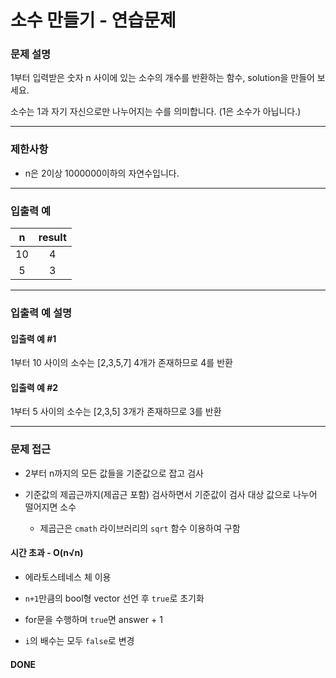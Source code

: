 # 소수 만들기 - 연습문제

### 문제 설명

1부터 입력받은 숫자 n 사이에 있는 소수의 개수를 반환하는 함수, solution을 만들어 보세요.

소수는 1과 자기 자신으로만 나누어지는 수를 의미합니다.
(1은 소수가 아닙니다.)

---

### 제한사항

  - n은 2이상 1000000이하의 자연수입니다.

---

### 입출력 예

|   n   | result |
| :---: | :----: |
|  10   |   4    |
|   5   |   3    |

---

### 입출력 예 설명

#### 입출력 예 #1

1부터 10 사이의 소수는 [2,3,5,7] 4개가 존재하므로 4를 반환

#### 입출력 예 #2

1부터 5 사이의 소수는 [2,3,5] 3개가 존재하므로 3를 반환

---

### 문제 접근

  - 2부터 n까지의 모든 값들을 기준값으로 잡고 검사

  - 기준값의 제곱근까지(제곱근 포함) 검사하면서 기준값이 검사 대상 값으로 나누어 떨어지면 소수

    - 제곱근은 `cmath` 라이브러리의 `sqrt` 함수 이용하여 구함

  #### 시간 초과 - O(n&radic;n)


  - 에라토스테네스 체 이용

  - `n+1`만큼의 bool형 vector 선언 후 `true`로 초기화

  - for문을 수행하며 `true`면 answer + 1

  - `i`의 배수는 모두 `false`로 변경

  #### DONE